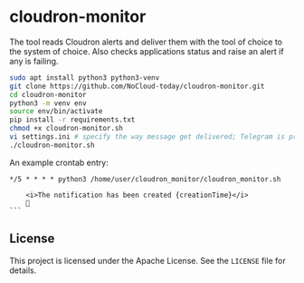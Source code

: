 # cloudron-monitor

The tool reads Cloudron alerts and deliver them with the tool of choice to the system of choice.
Also checks applications status and raise an alert if any is failing. 

```bash
sudo apt install python3 python3-venv
git clone https://github.com/NoCloud-today/cloudron-monitor.git
cd cloudron-monitor
python3 -m venv env
source env/bin/activate
pip install -r requirements.txt
chmod +x cloudron-monitor.sh
vi settings.ini # specify the way message get delivered; Telegram is provided by default
./cloudron-monitor.sh
```
An example crontab entry:
```
*/5 * * * * python3 /home/user/cloudron_monitor/cloudron_monitor.sh
```
        <i>The notification has been created {creationTime}</i>
        🚀
    ```


## License
This project is licensed under the Apache License. See the `LICENSE` file for details.
